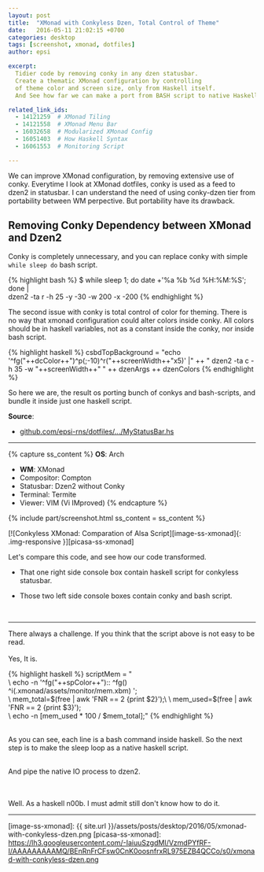 ```yaml
---
layout: post
title:  "XMonad with Conkyless Dzen, Total Control of Theme"
date:   2016-05-11 21:02:15 +0700
categories: desktop
tags: [screenshot, xmonad, dotfiles]
author: epsi

excerpt:
  Tidier code by removing conky in any dzen statusbar.
  Create a thematic XMonad configuration by controlling 
  of theme color and screen size, only from Haskell itself.
  And See how far we can make a port from BASH script to native Haskell.

related_link_ids: 
  - 14121259  # XMonad Tiling
  - 14121558  # XMonad Menu Bar
  - 16032658  # Modularized XMonad Config
  - 16051403  # How Haskell Syntax
  - 16061553  # Monitoring Script

---
```


We can improve XMonad configuration, by removing extensive use of conky.
Everytime I look at XMonad dotfiles, conky is used as a feed to dzen2 in statusbar. 
I can understand the need of using conky-dzen tier from portability between WM perpective.
But portability have its drawback.

## Removing Conky Dependency between XMonad and Dzen2

Conky is completely unnecessary,
and you can replace conky with simple <code>while sleep do</code> bash script.

{% highlight bash %}
 $ while sleep 1; do date +'%a %b %d %H:%M:%S'; done | \
   dzen2 -ta r -h 25 -y -30 -w 200 -x -200
{% endhighlight %}

The second issue with conky is total control of color for theming.
There is no way that xmonad configuration could alter colors inside conky.
All colors should be in haskell variables, 
not as a constant inside the conky, nor inside bash script.

{% highlight haskell %}
csbdTopBackground = "echo '^fg("++dcColor++")^p(;-10)^r("++screenWidth++"x5)' |"
    ++ " dzen2 -ta c -h 35 -w "++screenWidth++" "
    ++ dzenArgs ++ dzenColors
{% endhighlight %} 

So here we are, the result os porting bunch of conkys and bash-scripts,
and bundle it inside just one haskell script.

**Source**:<br/>
* [github.com/epsi-rns/dotfiles/.../MyStatusBar.hs][dotfiles-statusbar]

* * *

{% capture ss_content %}
<strong>OS</strong>: Arch<br/>
  + <strong>WM</strong>: XMonad<br/>
  + Compositor: Compton<br/>
  + Statusbar: Dzen2 without Conky<br/>
  + Terminal: Termite<br/>
  + Viewer: VIM (Vi IMproved)
{% endcapture %}

{% include part/screenshot.html ss_content = ss_content %}

[![Conkyless XMonad: Comparation of Alsa Script][image-ss-xmonad]{: .img-responsive }][picasa-ss-xmonad]

Let's compare this code, and see how our code transformed.

* That one right side console box contain haskell script for conkyless statusbar.

* Those two left side console boxes contain conky and bash script.

<br/>

* * *

There always a challenge. 
If you think that the script above is not easy to be read. 
<br/><br/>
Yes, It is.
<br/>

{% highlight haskell %}
scriptMem = "\
 \  echo -n '^fg("++spColor++"):: ^fg()\
    \^i(.xmonad/assets/monitor/mem.xbm) ';\
 \  mem_total=$(free | awk 'FNR == 2 {print $2}');\
 \  mem_used=$(free | awk 'FNR == 2 {print $3}');\
 \  echo -n $[$mem_used * 100 / $mem_total];"
{% endhighlight %} 

<br/>
As you can see, each line is a bash command inside haskell.
So the next step is to make the sleep loop as a native haskell script.
<br/><br/>

And pipe the native IO process to dzen2.
<br><br><br/>

Well. As a haskell n00b. I must admit still don't know how to do it.

-- -- --



[//]: <> ( -- -- -- links below -- -- -- )

[dotfiles-statusbar]: https://github.com/epsi-rns/dotfiles/blob/master/xmonad/xmonad-dzen-2/lib/MyStatusBar.hs
[image-ss-xmonad]: {{ site.url }}/assets/posts/desktop/2016/05/xmonad-with-conkyless-dzen.png
[picasa-ss-xmonad]: https://lh3.googleusercontent.com/-IaiuuSzgdMI/VzmdPYfRF-I/AAAAAAAAAMQ/BEnRnFrCFsw0CnK0oosnfrxRL975EZB4QCCo/s0/xmonad-with-conkyless-dzen.png
